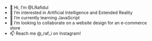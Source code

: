 - 👋 Hi, I’m @LRafidul
- 👀 I’m interested in Artificial Intelligence and Extended Reality
- 🌱 I’m currently learning JavaScript
- 💞️ I’m looking to collaborate on a website design for an e-commerce store
- 📫 Reach me @_raf_i on Instagram!

<!---
LRafidul/LRafidul is a ✨ special ✨ repository because its `README.md` (this file) appears on your GitHub profile.
You can click the Preview link to take a look at your changes.
--->
